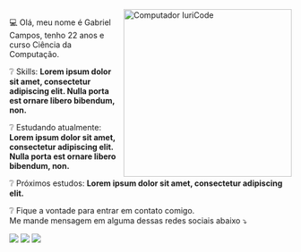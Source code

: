 <img src="https://media.tenor.com/images/6503d984715a73c0c5e1715789498361/tenor.gif" min-width="300px" max-width="300px" width="300px" align="right" alt="Computador IuriCode">

<p align="left">
  💻 Olá, meu nome é Gabriel Campos, tenho 22 anos e curso Ciência da Computação.
</p>

<p align="left">
  ❔ Skills: <strong>Lorem ipsum dolor sit amet, consectetur adipiscing elit. Nulla porta est ornare libero bibendum, non.</strong>
</p>

<p align="left">
  ❔ Estudando atualmente: <strong>Lorem ipsum dolor sit amet, consectetur adipiscing elit. Nulla porta est ornare libero bibendum, non.</strong>
</p>

<p align="left">
  ❔ Próximos estudos: <strong>Lorem ipsum dolor sit amet, consectetur adipiscing elit.</strong>
</p>

<p align="left">
❔  Fique a vontade para entrar em contato comigo.<br>
  Me mande mensagem em alguma dessas redes sociais abaixo ⤵️
</p>

<p align="left">
<a href="mailto:gmail@gmail.com" alt="Gmail">
<img src="https://img.shields.io/badge/-gmail@gmail.com-e34c41?style=flat-square&labelColor=e34c41&logo=gmail&logoColor=white&link=gmail@gmail.com" /></a>
  
<a href="https://www.linkedin.com/" alt="Linkedin">
<img src="https://img.shields.io/badge/-Linkedin%20-blue?style=flat-square&logo=Linkedin&logoColor=white&link=https://www.linkedin.com/" /></a>
  
<a href="https://twitter.com/" alt="Twitter">
<img src="https://img.shields.io/badge/-Twitter-1ca0f1?style=flat-square&labelColor=1ca0f1&logo=twitter&logoColor=white&link=https://twitter.com/" /></a>
 </p>
